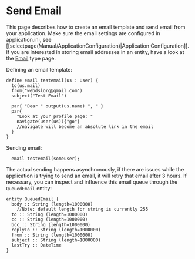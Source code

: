 # Send Email

This page describes how to create an email template and send email from your application. Make sure the email settings are configured in application.ini, see [[selectpage(Manual/ApplicationConfiguration)|Application Configuration]]. If you are interested in storing email addresses in an entity, have a look at the [Email](https://webdsl.org/selectpage/Manual/Types#Email) type page.

Defining an email template:

    define email testemail(us : User) {
      to(us.mail)
      from("webdslorg@gmail.com")
      subject("Test Email")
  
      par{ "Dear " output(us.name) ", " }
      par{
        "Look at your profile page: "
        navigate(user(us)){"go"}
        //navigate will become an absolute link in the email
      }
    }

Sending email:

      email testemail(someuser);

The actual sending happens asynchronously, if there are issues while the application is trying to send an email, it will retry that email after 3 hours. If necessary, you can inspect and influence this email queue through the `QueuedEmail` entity:

    entity QueuedEmail {
      body :: String (length=1000000) 
        //Note: default length for string is currently 255
      to :: String (length=1000000)
      cc :: String (length=1000000)
      bcc :: String (length=1000000)
      replyTo :: String (length=1000000)
      from :: String (length=1000000)
      subject :: String (length=1000000)
      lastTry :: DateTime 
    }
